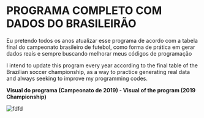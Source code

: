 # PROGRAMA COMPLETO COM DADOS DO BRASILEIRÃO
 Eu pretendo todos os anos atualizar esse programa de acordo com a tabela final do campeonato brasileiro de futebol, como forma de prática em  gerar dados reais e sempre buscando melhorar meus códigos de programação

I intend to update this program every year according to the final table of the Brazilian soccer championship, as a way to practice generating real data and always seeking to improve my programming codes.

**Visual do programa (Campeonato de 2019) - Visual of the program (2019 Championship)**

![fdfd](https://user-images.githubusercontent.com/68394225/93950456-ebc83e00-fd19-11ea-81a1-863cb22627e2.png)
